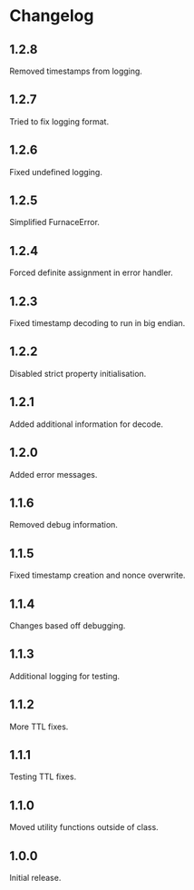 # Changelog

## 1.2.8

Removed timestamps from logging.

## 1.2.7

Tried to fix logging format.

## 1.2.6

Fixed undefined logging.

## 1.2.5

Simplified FurnaceError.

## 1.2.4

Forced definite assignment in error handler.

## 1.2.3

Fixed timestamp decoding to run in big endian.

## 1.2.2

Disabled strict property initialisation.

## 1.2.1

Added additional information for decode.

## 1.2.0

Added error messages.

## 1.1.6

Removed debug information.

## 1.1.5

Fixed timestamp creation and nonce overwrite.

## 1.1.4

Changes based off debugging.

## 1.1.3

Additional logging for testing.

## 1.1.2

More TTL fixes.

## 1.1.1

Testing TTL fixes.

## 1.1.0

Moved utility functions outside of class.

## 1.0.0

Initial release.
